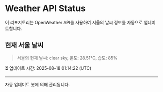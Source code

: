 
# Weather API Status

이 리포지토리는 OpenWeather API를 사용하여 서울의 날씨 정보를 자동으로 업데이트합니다.

## 현재 서울 날씨
> 서울의 현재 날씨: clear sky, 온도: 28.51°C, 습도: 85%

⏳ 업데이트 시간: 2025-08-18 01:14:22 (UTC)

---
자동 업데이트 봇에 의해 관리됩니다.
